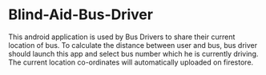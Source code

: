 # Blind-Aid-Bus-Driver
This android application is used by Bus Drivers to share their current location of bus. To calculate the distance between user and bus, bus driver should launch this app and select bus number which he is currently driving. The current location co-ordinates will automatically uploaded on firestore.

